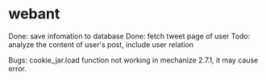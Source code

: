webant
======

Done: save infomation to database
Done: fetch tweet page of user
Todo: analyze the content of user's post, include user relation

Bugs: cookie_jar.load function not working in mechanize 2.7.1, it may cause error.
